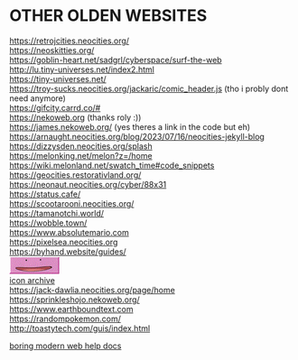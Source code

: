 ---
---
# OTHER OLDEN WEBSITES
<https://retrojcities.neocities.org/>  
<https://neoskitties.org/>  
<https://goblin-heart.net/sadgrl/cyberspace/surf-the-web>  
<http://lu.tiny-universes.net/index2.html>  
<https://tiny-universes.net/>  
<https://troy-sucks.neocities.org/jackaric/comic_header.js> (tho i probly dont need anymore)  
<https://gifcity.carrd.co/#>  
<https://nekoweb.org> (thanks roly :))  
<https://james.nekoweb.org/> (yes theres a link in the code but eh)  
<https://arnaught.neocities.org/blog/2023/07/16/neocities-jekyll-blog>  
<https://dizzysden.neocities.org/splash>  
<https://melonking.net/melon?z=/home>  
<https://wiki.melonland.net/swatch_time#code_snippets>  
<https://geocities.restorativland.org/>  
<https://neonaut.neocities.org/cyber/88x31>  
<https://status.cafe/>  
<https://scootarooni.neocities.org/>   
<https://tamanotchi.world/>  
<https://wobble.town/>  
<https://www.absolutemario.com>  
<https://pixelsea.neocities.org>  
<https://byhand.website/guides/>  
[<img src="/assets/images/blinkers/dittostamp1.gif">](https://dittodan.neocities.org)  
[icon archive](http://cs.gettysburg.edu/~duncjo01/archive/icons/iconolog/giffed/iconolog/index.html)  
<https://jack-dawlia.neocities.org/page/home>  
<https://sprinkleshojo.nekoweb.org/>  
<https://www.earthboundtext.com>  
<https://randompokemon.com/>  
<http://toastytech.com/guis/index.html>  
   
[boring modern web help docs](/helpdump)

